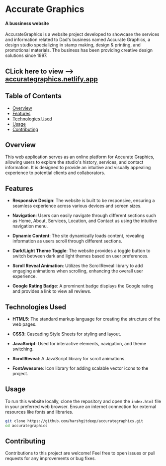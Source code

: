 
<h1>Accurate Graphics </h1>
<h4>A bussiness website</h4>

AccurateGraphics is a website project developed to showcase the services and information related to Dad's business named Accurate Graphics, a design studio specializing in stamp making, design & printing, and promotional materials. The business has been providing creative design solutions since 1997.
## CLick here to view  -->  <a href="https://accurategraphics.netlify.app/" target="_blank">accurategraphics.netlify.app</a>
## Table of Contents
- [Overview](#overview)
- [Features](#features)
- [Technologies Used](#technologies-used)
- [Usage](#usage)
- [Contributing](#contributing)

## Overview

This web application serves as an online platform for Accurate Graphics, allowing users to explore the studio's history, services, and contact information. It is designed to provide an intuitive and visually appealing experience to potential clients and collaborators.

## Features

- **Responsive Design**: The website is built to be responsive, ensuring a seamless experience across various devices and screen sizes.

- **Navigation**: Users can easily navigate through different sections such as Home, About, Services, Location, and Contact us using the intuitive navigation menu.

- **Dynamic Content**: The site dynamically loads content, revealing information as users scroll through different sections.

- **Dark/Light Theme Toggle**: The website provides a toggle button to switch between dark and light themes based on user preferences.

- **Scroll Reveal Animation**: Utilizes the ScrollReveal library to add engaging animations when scrolling, enhancing the overall user experience.

- **Google Rating Badge**: A prominent badge displays the Google rating and provides a link to view all reviews.

## Technologies Used

- **HTML5**: The standard markup language for creating the structure of the web pages.

- **CSS3**: Cascading Style Sheets for styling and layout.

- **JavaScript**: Used for interactive elements, navigation, and theme switching.

- **ScrollReveal**: A JavaScript library for scroll animations.

- **FontAwesome**: Icon library for adding scalable vector icons to the project.

## Usage

To run this website locally, clone the repository and open the `index.html` file in your preferred web browser. Ensure an internet connection for external resources like fonts and libraries.

```bash
git clone https://github.com/harshgitdeep/accurategraphics.git
cd accurategraphics
```

## Contributing

Contributions to this project are welcome! Feel free to open issues or pull requests for any improvements or bug fixes.
